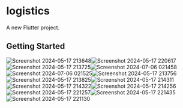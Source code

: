 # logistics

A new Flutter project.

## Getting Started

![Screenshot 2024-05-17 213648](https://github.com/yassa1312/Logistics/assets/139929196/20d4c0d2-c646-4629-887b-441d762bc00c)![Screenshot 2024-05-17 220617](https://github.com/yassa1312/Logistics/assets/139929196/150e8599-a72d-4bb4-89da-aaedb1eea507)
![Screenshot 2024-05-17 213725](https://github.com/yassa1312/Logistics/assets/139929196/17c889bf-d2eb-4ce1-9ff4-d2f6ccb6db58)![Screenshot 2024-07-06 021458](https://github.com/yassa1312/Logistics/assets/139929196/2f00b67e-e507-4130-a344-33dff528d996)
![Screenshot 2024-07-06 021525](https://github.com/yassa1312/Logistics/assets/139929196/a47e93d6-6d48-4157-a1af-e24b37d855b7)![Screenshot 2024-05-17 213756](https://github.com/yassa1312/Logistics/assets/139929196/49318520-f00d-4f6f-8472-3df713845b20)
![Screenshot 2024-05-17 213825](https://github.com/yassa1312/Logistics/assets/139929196/b2793aa0-907c-4f5d-b627-ef20b209a9a3)![Screenshot 2024-05-17 214311](https://github.com/yassa1312/Logistics/assets/139929196/8c4d3e7a-7ed3-4c72-aa94-1de4da70e51b)
![Screenshot 2024-05-17 214322](https://github.com/yassa1312/Logistics/assets/139929196/254c2d28-d5ec-4a50-aee2-09e5d90d1755)![Screenshot 2024-05-17 214256](https://github.com/yassa1312/Logistics/assets/139929196/cfe46b72-6b97-45a4-98f5-684299b8591e)
![Screenshot 2024-05-17 221257](https://github.com/yassa1312/Logistics/assets/139929196/dc523b29-a9b9-48f7-8bb6-87ff273d3ede)![Screenshot 2024-05-17 221435](https://github.com/yassa1312/Logistics/assets/139929196/217b25c8-9dee-49ab-80d3-13da0f61e2d3)
![Screenshot 2024-05-17 221130](https://github.com/yassa1312/Logistics/assets/139929196/8d3f7e17-ba96-4773-ada4-5ea907fa2b15)




















